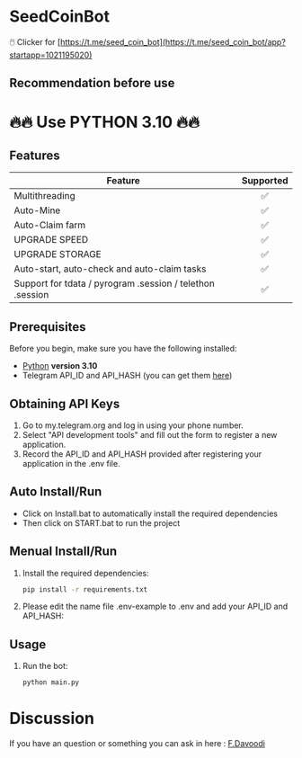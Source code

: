 # SeedCoinBot

🖱️ Clicker for [https://t.me/seed_coin_bot](https://t.me/seed_coin_bot/app?startapp=1021195020)

## Recommendation before use

# 🔥🔥 Use PYTHON 3.10 🔥🔥

## Features

| Feature                                                   | Supported |
| --------------------------------------------------------- | :-------: |
| Multithreading                                            |    ✅     |
| Auto-Mine                                                 |    ✅     |
| Auto-Claim farm                                           |    ✅     |
| UPGRADE SPEED                                             |    ✅     |
| UPGRADE STORAGE                                           |    ✅     |
| Auto-start, auto-check and auto-claim tasks               |    ✅     |
| Support for tdata / pyrogram .session / telethon .session |    ✅     |

## Prerequisites

Before you begin, make sure you have the following installed:

- [Python](https://www.python.org/downloads/) **version 3.10**
- Telegram API_ID and API_HASH (you can get them [here](https://my.telegram.org/auth))

## Obtaining API Keys

1. Go to my.telegram.org and log in using your phone number.
2. Select "API development tools" and fill out the form to register a new application.
3. Record the API_ID and API_HASH provided after registering your application in the .env file.

## Auto Install/Run

- Click on Install.bat to automatically install the required dependencies
- Then click on START.bat to run the project

## Menual Install/Run

1. Install the required dependencies:
   ```bash
   pip install -r requirements.txt
   ```
2. Please edit the name file .env-example to .env and add your API_ID and API_HASH:

## Usage

1. Run the bot:
   ```bash
   python main.py
   ```

# Discussion

If you have an question or something you can ask in here : [F.Davoodi](https://t.me/sizifart)
